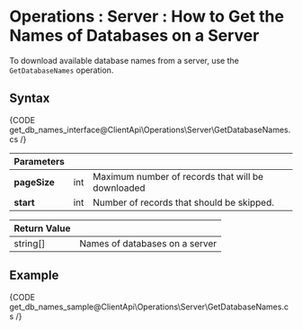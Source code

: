 ﻿# Operations : Server : How to Get the Names of Databases on a Server

To download available database names from a server, use the `GetDatabaseNames` operation.

## Syntax

{CODE get_db_names_interface@ClientApi\Operations\Server\GetDatabaseNames.cs /}

| Parameters | | |
| ------------- | ------------- | ----- |
| **pageSize** | int | Maximum number of records that will be downloaded |
| **start** | int | Number of records that should be skipped. |

| Return Value | |
| ------------- | ----- |
| string[] | Names of databases on a server |

## Example

{CODE get_db_names_sample@ClientApi\Operations\Server\GetDatabaseNames.cs /}

